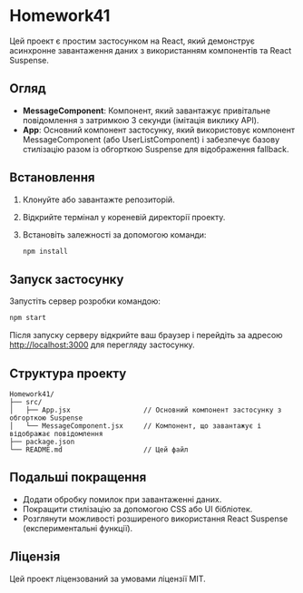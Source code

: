 # Homework41

Цей проект є простим застосунком на React, який демонструє асинхронне завантаження даних з використанням компонентів та React Suspense.

## Огляд

- **MessageComponent**: Компонент, який завантажує привітальне повідомлення з затримкою 3 секунди (імітація виклику API).
- **App**: Основний компонент застосунку, який використовує компонент MessageComponent (або UserListComponent) і забезпечує базову стилізацію разом із обгорткою Suspense для відображення fallback.

## Встановлення

1. Клонуйте або завантажте репозиторій.
2. Відкрийте термінал у кореневій директорії проекту.
3. Встановіть залежності за допомогою команди:

   ```bash
   npm install
   ```

## Запуск застосунку

Запустіть сервер розробки командою:

```bash
npm start
```

Після запуску серверу відкрийте ваш браузер і перейдіть за адресою [http://localhost:3000](http://localhost:3000) для перегляду застосунку.

## Структура проекту

```
Homework41/
├── src/
│   ├── App.jsx                  // Основний компонент застосунку з обгорткою Suspense
│   └── MessageComponent.jsx     // Компонент, що завантажує і відображає повідомлення
├── package.json
└── README.md                    // Цей файл
```

## Подальші покращення

- Додати обробку помилок при завантаженні даних.
- Покращити стилізацію за допомогою CSS або UI бібліотек.
- Розглянути можливості розширеного використання React Suspense (експериментальні функції).

## Ліцензія

Цей проект ліцензований за умовами ліцензії MIT.
